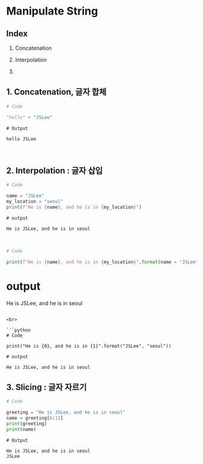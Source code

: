 # Manipulate String

## Index

1. Concatenation

2. Interpolation

3. 

## 1. Concatenation, 글자 합체

```python
# Code

"hello" + "JSLee"
```

```
# Output

hello JSLee
```

<br>

## 2. Interpolation : 글자 삽입

```python
# Code

name = "JSLee"
my_location = "seoul"
print(f"He is {name}, and he is in {my_location}")
```

```
# output

He is JSLee, and he is in seoul
```

<br>

```python
# Code

print(f"He is {name}, and he is in {my_location}".format(name = "JSLee", my_location = "seoul"))```

```
# output

He is JSLee, and he is in seoul
```

<br>

```python
# Code

print("He is {0}, and he is in {1}".format("JSLee", "seoul"))
```

```
# output

He is JSLee, and he is in seoul
```

## 3. Slicing : 글자 자르기

```python
# Code

greeting = "He is JSLee, and he is in seoul"
name = greeting[6:11]
print(greeting)
print(name)
```

```console
# Output

He is JSLee, and he is in seoul
JSLee
```
